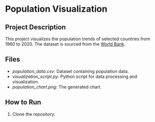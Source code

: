 # Population Visualization

## Project Description
This project visualizes the population trends of selected countries from 1960 to 2020. The dataset is sourced from the [World Bank](https://data.worldbank.org/indicator/SP.POP.TOTL?view=chart).

## Files
- *population_data.csv*: Dataset containing population data.
- *visualization_script.py*: Python script for data processing and visualization.
- *population_chart.png*: The generated chart.

## How to Run
1. Clone the repository: